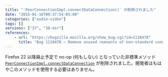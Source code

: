 ```yaml
---
title: "`PeerConnectionImpl.connectDataConnection()` が削除されました"
date: "2015-01-16T09:37:54-05:00"
categories: ["audio-video"]
tags: []
versions: ["37", "38-esr"]
references:
    - url: "https://bugzilla.mozilla.org/show_bug.cgi?id=1110478"
      title: "Bug 1110478 – Remove unused remnants of non-standard connectDataConnection from Bug 852908"
---
```

Firefox 22 以降廃止予定で no-op (何もしない) となっていた非標準メソッド [`PeerConnectionImpl.connectDataConnection`](https://hacks.mozilla.org/2012/11/progress-update-on-webrtc-for-firefox-on-desktop/) が削除されました。開発者はもはやこのメソッドを使用する必要はありません。
